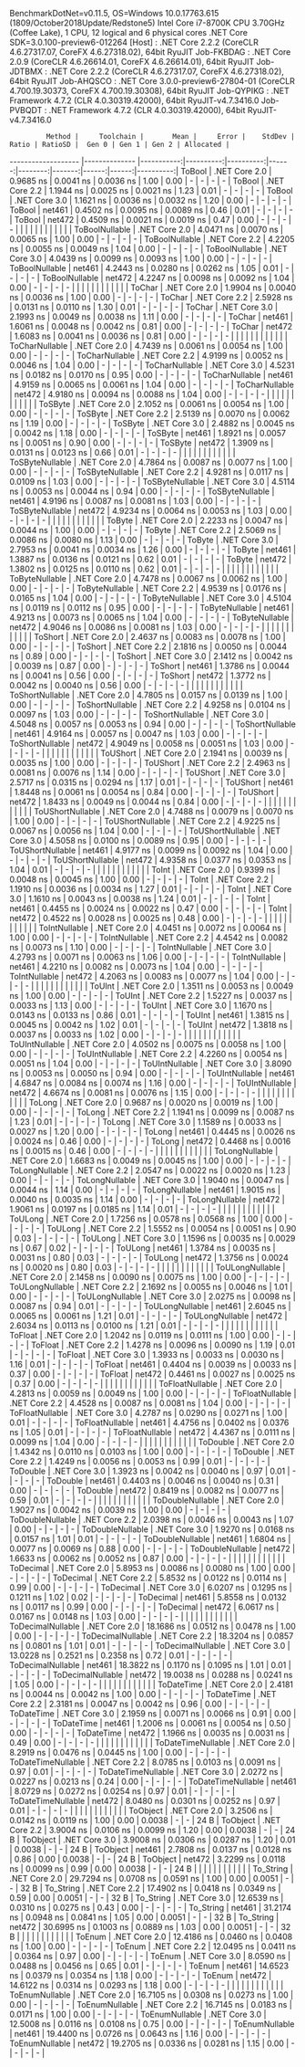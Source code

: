 
BenchmarkDotNet=v0.11.5, OS=Windows 10.0.17763.615 (1809/October2018Update/Redstone5)
Intel Core i7-8700K CPU 3.70GHz (Coffee Lake), 1 CPU, 12 logical and 6 physical cores
.NET Core SDK=3.0.100-preview6-012264
  [Host]     : .NET Core 2.2.2 (CoreCLR 4.6.27317.07, CoreFX 4.6.27318.02), 64bit RyuJIT
  Job-FKBDAG : .NET Core 2.0.9 (CoreCLR 4.6.26614.01, CoreFX 4.6.26614.01), 64bit RyuJIT
  Job-JDTBMX : .NET Core 2.2.2 (CoreCLR 4.6.27317.07, CoreFX 4.6.27318.02), 64bit RyuJIT
  Job-AHQSCO : .NET Core 3.0.0-preview6-27804-01 (CoreCLR 4.700.19.30373, CoreFX 4.700.19.30308), 64bit RyuJIT
  Job-QYPIKG : .NET Framework 4.7.2 (CLR 4.0.30319.42000), 64bit RyuJIT-v4.7.3416.0
  Job-PVBQDT : .NET Framework 4.7.2 (CLR 4.0.30319.42000), 64bit RyuJIT-v4.7.3416.0


             Method |     Toolchain |       Mean |     Error |    StdDev | Ratio | RatioSD |  Gen 0 | Gen 1 | Gen 2 | Allocated |
------------------- |-------------- |-----------:|----------:|----------:|------:|--------:|-------:|------:|------:|----------:|
             ToBool | .NET Core 2.0 |  0.9685 ns | 0.0041 ns | 0.0036 ns |  1.00 |    0.00 |      - |     - |     - |         - |
             ToBool | .NET Core 2.2 |  1.1944 ns | 0.0025 ns | 0.0021 ns |  1.23 |    0.01 |      - |     - |     - |         - |
             ToBool | .NET Core 3.0 |  1.1621 ns | 0.0036 ns | 0.0032 ns |  1.20 |    0.00 |      - |     - |     - |         - |
             ToBool |        net461 |  0.4502 ns | 0.0095 ns | 0.0089 ns |  0.46 |    0.01 |      - |     - |     - |         - |
             ToBool |        net472 |  0.4509 ns | 0.0021 ns | 0.0019 ns |  0.47 |    0.00 |      - |     - |     - |         - |
                    |               |            |           |           |       |         |        |       |       |           |
     ToBoolNullable | .NET Core 2.0 |  4.0471 ns | 0.0070 ns | 0.0065 ns |  1.00 |    0.00 |      - |     - |     - |         - |
     ToBoolNullable | .NET Core 2.2 |  4.2205 ns | 0.0055 ns | 0.0049 ns |  1.04 |    0.00 |      - |     - |     - |         - |
     ToBoolNullable | .NET Core 3.0 |  4.0439 ns | 0.0099 ns | 0.0093 ns |  1.00 |    0.00 |      - |     - |     - |         - |
     ToBoolNullable |        net461 |  4.2443 ns | 0.0280 ns | 0.0262 ns |  1.05 |    0.01 |      - |     - |     - |         - |
     ToBoolNullable |        net472 |  4.2247 ns | 0.0098 ns | 0.0092 ns |  1.04 |    0.00 |      - |     - |     - |         - |
                    |               |            |           |           |       |         |        |       |       |           |
             ToChar | .NET Core 2.0 |  1.9904 ns | 0.0040 ns | 0.0036 ns |  1.00 |    0.00 |      - |     - |     - |         - |
             ToChar | .NET Core 2.2 |  2.5928 ns | 0.0131 ns | 0.0110 ns |  1.30 |    0.01 |      - |     - |     - |         - |
             ToChar | .NET Core 3.0 |  2.1993 ns | 0.0049 ns | 0.0038 ns |  1.11 |    0.00 |      - |     - |     - |         - |
             ToChar |        net461 |  1.6061 ns | 0.0048 ns | 0.0042 ns |  0.81 |    0.00 |      - |     - |     - |         - |
             ToChar |        net472 |  1.6083 ns | 0.0041 ns | 0.0036 ns |  0.81 |    0.00 |      - |     - |     - |         - |
                    |               |            |           |           |       |         |        |       |       |           |
     ToCharNullable | .NET Core 2.0 |  4.7439 ns | 0.0061 ns | 0.0054 ns |  1.00 |    0.00 |      - |     - |     - |         - |
     ToCharNullable | .NET Core 2.2 |  4.9199 ns | 0.0052 ns | 0.0046 ns |  1.04 |    0.00 |      - |     - |     - |         - |
     ToCharNullable | .NET Core 3.0 |  4.5231 ns | 0.0182 ns | 0.0170 ns |  0.95 |    0.00 |      - |     - |     - |         - |
     ToCharNullable |        net461 |  4.9159 ns | 0.0065 ns | 0.0061 ns |  1.04 |    0.00 |      - |     - |     - |         - |
     ToCharNullable |        net472 |  4.9180 ns | 0.0094 ns | 0.0088 ns |  1.04 |    0.00 |      - |     - |     - |         - |
                    |               |            |           |           |       |         |        |       |       |           |
            ToSByte | .NET Core 2.0 |  2.1052 ns | 0.0061 ns | 0.0054 ns |  1.00 |    0.00 |      - |     - |     - |         - |
            ToSByte | .NET Core 2.2 |  2.5139 ns | 0.0070 ns | 0.0062 ns |  1.19 |    0.00 |      - |     - |     - |         - |
            ToSByte | .NET Core 3.0 |  2.4882 ns | 0.0045 ns | 0.0042 ns |  1.18 |    0.00 |      - |     - |     - |         - |
            ToSByte |        net461 |  1.8921 ns | 0.0057 ns | 0.0051 ns |  0.90 |    0.00 |      - |     - |     - |         - |
            ToSByte |        net472 |  1.3909 ns | 0.0131 ns | 0.0123 ns |  0.66 |    0.01 |      - |     - |     - |         - |
                    |               |            |           |           |       |         |        |       |       |           |
    ToSByteNullable | .NET Core 2.0 |  4.7864 ns | 0.0087 ns | 0.0077 ns |  1.00 |    0.00 |      - |     - |     - |         - |
    ToSByteNullable | .NET Core 2.2 |  4.9281 ns | 0.0117 ns | 0.0109 ns |  1.03 |    0.00 |      - |     - |     - |         - |
    ToSByteNullable | .NET Core 3.0 |  4.5114 ns | 0.0053 ns | 0.0044 ns |  0.94 |    0.00 |      - |     - |     - |         - |
    ToSByteNullable |        net461 |  4.9196 ns | 0.0087 ns | 0.0081 ns |  1.03 |    0.00 |      - |     - |     - |         - |
    ToSByteNullable |        net472 |  4.9234 ns | 0.0064 ns | 0.0053 ns |  1.03 |    0.00 |      - |     - |     - |         - |
                    |               |            |           |           |       |         |        |       |       |           |
             ToByte | .NET Core 2.0 |  2.2233 ns | 0.0047 ns | 0.0044 ns |  1.00 |    0.00 |      - |     - |     - |         - |
             ToByte | .NET Core 2.2 |  2.5069 ns | 0.0086 ns | 0.0080 ns |  1.13 |    0.00 |      - |     - |     - |         - |
             ToByte | .NET Core 3.0 |  2.7953 ns | 0.0041 ns | 0.0034 ns |  1.26 |    0.00 |      - |     - |     - |         - |
             ToByte |        net461 |  1.3887 ns | 0.0136 ns | 0.0121 ns |  0.62 |    0.01 |      - |     - |     - |         - |
             ToByte |        net472 |  1.3802 ns | 0.0125 ns | 0.0110 ns |  0.62 |    0.01 |      - |     - |     - |         - |
                    |               |            |           |           |       |         |        |       |       |           |
     ToByteNullable | .NET Core 2.0 |  4.7478 ns | 0.0067 ns | 0.0062 ns |  1.00 |    0.00 |      - |     - |     - |         - |
     ToByteNullable | .NET Core 2.2 |  4.9539 ns | 0.0176 ns | 0.0165 ns |  1.04 |    0.00 |      - |     - |     - |         - |
     ToByteNullable | .NET Core 3.0 |  4.5104 ns | 0.0119 ns | 0.0112 ns |  0.95 |    0.00 |      - |     - |     - |         - |
     ToByteNullable |        net461 |  4.9213 ns | 0.0073 ns | 0.0065 ns |  1.04 |    0.00 |      - |     - |     - |         - |
     ToByteNullable |        net472 |  4.9046 ns | 0.0086 ns | 0.0081 ns |  1.03 |    0.00 |      - |     - |     - |         - |
                    |               |            |           |           |       |         |        |       |       |           |
            ToShort | .NET Core 2.0 |  2.4637 ns | 0.0083 ns | 0.0078 ns |  1.00 |    0.00 |      - |     - |     - |         - |
            ToShort | .NET Core 2.2 |  2.1816 ns | 0.0050 ns | 0.0044 ns |  0.89 |    0.00 |      - |     - |     - |         - |
            ToShort | .NET Core 3.0 |  2.1412 ns | 0.0042 ns | 0.0039 ns |  0.87 |    0.00 |      - |     - |     - |         - |
            ToShort |        net461 |  1.3786 ns | 0.0044 ns | 0.0041 ns |  0.56 |    0.00 |      - |     - |     - |         - |
            ToShort |        net472 |  1.3772 ns | 0.0042 ns | 0.0040 ns |  0.56 |    0.00 |      - |     - |     - |         - |
                    |               |            |           |           |       |         |        |       |       |           |
    ToShortNullable | .NET Core 2.0 |  4.7805 ns | 0.0157 ns | 0.0139 ns |  1.00 |    0.00 |      - |     - |     - |         - |
    ToShortNullable | .NET Core 2.2 |  4.9258 ns | 0.0104 ns | 0.0097 ns |  1.03 |    0.00 |      - |     - |     - |         - |
    ToShortNullable | .NET Core 3.0 |  4.5048 ns | 0.0057 ns | 0.0053 ns |  0.94 |    0.00 |      - |     - |     - |         - |
    ToShortNullable |        net461 |  4.9164 ns | 0.0057 ns | 0.0047 ns |  1.03 |    0.00 |      - |     - |     - |         - |
    ToShortNullable |        net472 |  4.9049 ns | 0.0058 ns | 0.0051 ns |  1.03 |    0.00 |      - |     - |     - |         - |
                    |               |            |           |           |       |         |        |       |       |           |
           ToUShort | .NET Core 2.0 |  2.1941 ns | 0.0039 ns | 0.0035 ns |  1.00 |    0.00 |      - |     - |     - |         - |
           ToUShort | .NET Core 2.2 |  2.4963 ns | 0.0081 ns | 0.0076 ns |  1.14 |    0.00 |      - |     - |     - |         - |
           ToUShort | .NET Core 3.0 |  2.5717 ns | 0.0315 ns | 0.0294 ns |  1.17 |    0.01 |      - |     - |     - |         - |
           ToUShort |        net461 |  1.8448 ns | 0.0061 ns | 0.0054 ns |  0.84 |    0.00 |      - |     - |     - |         - |
           ToUShort |        net472 |  1.8433 ns | 0.0049 ns | 0.0044 ns |  0.84 |    0.00 |      - |     - |     - |         - |
                    |               |            |           |           |       |         |        |       |       |           |
   ToUShortNullable | .NET Core 2.0 |  4.7488 ns | 0.0079 ns | 0.0070 ns |  1.00 |    0.00 |      - |     - |     - |         - |
   ToUShortNullable | .NET Core 2.2 |  4.9225 ns | 0.0067 ns | 0.0056 ns |  1.04 |    0.00 |      - |     - |     - |         - |
   ToUShortNullable | .NET Core 3.0 |  4.5058 ns | 0.0100 ns | 0.0089 ns |  0.95 |    0.00 |      - |     - |     - |         - |
   ToUShortNullable |        net461 |  4.9177 ns | 0.0099 ns | 0.0092 ns |  1.04 |    0.00 |      - |     - |     - |         - |
   ToUShortNullable |        net472 |  4.9358 ns | 0.0377 ns | 0.0353 ns |  1.04 |    0.01 |      - |     - |     - |         - |
                    |               |            |           |           |       |         |        |       |       |           |
              ToInt | .NET Core 2.0 |  0.9399 ns | 0.0048 ns | 0.0045 ns |  1.00 |    0.00 |      - |     - |     - |         - |
              ToInt | .NET Core 2.2 |  1.1910 ns | 0.0036 ns | 0.0034 ns |  1.27 |    0.01 |      - |     - |     - |         - |
              ToInt | .NET Core 3.0 |  1.1610 ns | 0.0043 ns | 0.0038 ns |  1.24 |    0.01 |      - |     - |     - |         - |
              ToInt |        net461 |  0.4455 ns | 0.0024 ns | 0.0022 ns |  0.47 |    0.00 |      - |     - |     - |         - |
              ToInt |        net472 |  0.4522 ns | 0.0028 ns | 0.0025 ns |  0.48 |    0.00 |      - |     - |     - |         - |
                    |               |            |           |           |       |         |        |       |       |           |
      ToIntNullable | .NET Core 2.0 |  4.0451 ns | 0.0072 ns | 0.0064 ns |  1.00 |    0.00 |      - |     - |     - |         - |
      ToIntNullable | .NET Core 2.2 |  4.4542 ns | 0.0082 ns | 0.0073 ns |  1.10 |    0.00 |      - |     - |     - |         - |
      ToIntNullable | .NET Core 3.0 |  4.2793 ns | 0.0071 ns | 0.0063 ns |  1.06 |    0.00 |      - |     - |     - |         - |
      ToIntNullable |        net461 |  4.2210 ns | 0.0082 ns | 0.0073 ns |  1.04 |    0.00 |      - |     - |     - |         - |
      ToIntNullable |        net472 |  4.2063 ns | 0.0083 ns | 0.0077 ns |  1.04 |    0.00 |      - |     - |     - |         - |
                    |               |            |           |           |       |         |        |       |       |           |
             ToUInt | .NET Core 2.0 |  1.3511 ns | 0.0053 ns | 0.0049 ns |  1.00 |    0.00 |      - |     - |     - |         - |
             ToUInt | .NET Core 2.2 |  1.5227 ns | 0.0037 ns | 0.0033 ns |  1.13 |    0.00 |      - |     - |     - |         - |
             ToUInt | .NET Core 3.0 |  1.1670 ns | 0.0143 ns | 0.0133 ns |  0.86 |    0.01 |      - |     - |     - |         - |
             ToUInt |        net461 |  1.3815 ns | 0.0045 ns | 0.0042 ns |  1.02 |    0.01 |      - |     - |     - |         - |
             ToUInt |        net472 |  1.3818 ns | 0.0037 ns | 0.0033 ns |  1.02 |    0.00 |      - |     - |     - |         - |
                    |               |            |           |           |       |         |        |       |       |           |
     ToUIntNullable | .NET Core 2.0 |  4.0502 ns | 0.0075 ns | 0.0058 ns |  1.00 |    0.00 |      - |     - |     - |         - |
     ToUIntNullable | .NET Core 2.2 |  4.2260 ns | 0.0054 ns | 0.0051 ns |  1.04 |    0.00 |      - |     - |     - |         - |
     ToUIntNullable | .NET Core 3.0 |  3.8090 ns | 0.0053 ns | 0.0050 ns |  0.94 |    0.00 |      - |     - |     - |         - |
     ToUIntNullable |        net461 |  4.6847 ns | 0.0084 ns | 0.0074 ns |  1.16 |    0.00 |      - |     - |     - |         - |
     ToUIntNullable |        net472 |  4.6674 ns | 0.0081 ns | 0.0076 ns |  1.15 |    0.00 |      - |     - |     - |         - |
                    |               |            |           |           |       |         |        |       |       |           |
             ToLong | .NET Core 2.0 |  0.9687 ns | 0.0020 ns | 0.0019 ns |  1.00 |    0.00 |      - |     - |     - |         - |
             ToLong | .NET Core 2.2 |  1.1941 ns | 0.0099 ns | 0.0087 ns |  1.23 |    0.01 |      - |     - |     - |         - |
             ToLong | .NET Core 3.0 |  1.1589 ns | 0.0033 ns | 0.0027 ns |  1.20 |    0.00 |      - |     - |     - |         - |
             ToLong |        net461 |  0.4445 ns | 0.0026 ns | 0.0024 ns |  0.46 |    0.00 |      - |     - |     - |         - |
             ToLong |        net472 |  0.4468 ns | 0.0016 ns | 0.0015 ns |  0.46 |    0.00 |      - |     - |     - |         - |
                    |               |            |           |           |       |         |        |       |       |           |
     ToLongNullable | .NET Core 2.0 |  1.6683 ns | 0.0049 ns | 0.0045 ns |  1.00 |    0.00 |      - |     - |     - |         - |
     ToLongNullable | .NET Core 2.2 |  2.0547 ns | 0.0022 ns | 0.0020 ns |  1.23 |    0.00 |      - |     - |     - |         - |
     ToLongNullable | .NET Core 3.0 |  1.9040 ns | 0.0047 ns | 0.0044 ns |  1.14 |    0.00 |      - |     - |     - |         - |
     ToLongNullable |        net461 |  1.9015 ns | 0.0040 ns | 0.0035 ns |  1.14 |    0.00 |      - |     - |     - |         - |
     ToLongNullable |        net472 |  1.9061 ns | 0.0197 ns | 0.0185 ns |  1.14 |    0.01 |      - |     - |     - |         - |
                    |               |            |           |           |       |         |        |       |       |           |
            ToULong | .NET Core 2.0 |  1.7256 ns | 0.0578 ns | 0.0568 ns |  1.00 |    0.00 |      - |     - |     - |         - |
            ToULong | .NET Core 2.2 |  1.5552 ns | 0.0054 ns | 0.0051 ns |  0.90 |    0.03 |      - |     - |     - |         - |
            ToULong | .NET Core 3.0 |  1.1596 ns | 0.0035 ns | 0.0029 ns |  0.67 |    0.02 |      - |     - |     - |         - |
            ToULong |        net461 |  1.3784 ns | 0.0035 ns | 0.0031 ns |  0.80 |    0.03 |      - |     - |     - |         - |
            ToULong |        net472 |  1.3756 ns | 0.0024 ns | 0.0020 ns |  0.80 |    0.03 |      - |     - |     - |         - |
                    |               |            |           |           |       |         |        |       |       |           |
    ToULongNullable | .NET Core 2.0 |  2.1458 ns | 0.0090 ns | 0.0075 ns |  1.00 |    0.00 |      - |     - |     - |         - |
    ToULongNullable | .NET Core 2.2 |  2.1692 ns | 0.0055 ns | 0.0046 ns |  1.01 |    0.00 |      - |     - |     - |         - |
    ToULongNullable | .NET Core 3.0 |  2.0275 ns | 0.0098 ns | 0.0087 ns |  0.94 |    0.01 |      - |     - |     - |         - |
    ToULongNullable |        net461 |  2.6045 ns | 0.0065 ns | 0.0061 ns |  1.21 |    0.01 |      - |     - |     - |         - |
    ToULongNullable |        net472 |  2.6034 ns | 0.0113 ns | 0.0100 ns |  1.21 |    0.01 |      - |     - |     - |         - |
                    |               |            |           |           |       |         |        |       |       |           |
            ToFloat | .NET Core 2.0 |  1.2042 ns | 0.0119 ns | 0.0111 ns |  1.00 |    0.00 |      - |     - |     - |         - |
            ToFloat | .NET Core 2.2 |  1.4278 ns | 0.0096 ns | 0.0090 ns |  1.19 |    0.01 |      - |     - |     - |         - |
            ToFloat | .NET Core 3.0 |  1.3933 ns | 0.0033 ns | 0.0030 ns |  1.16 |    0.01 |      - |     - |     - |         - |
            ToFloat |        net461 |  0.4404 ns | 0.0039 ns | 0.0033 ns |  0.37 |    0.00 |      - |     - |     - |         - |
            ToFloat |        net472 |  0.4461 ns | 0.0027 ns | 0.0025 ns |  0.37 |    0.00 |      - |     - |     - |         - |
                    |               |            |           |           |       |         |        |       |       |           |
    ToFloatNullable | .NET Core 2.0 |  4.2813 ns | 0.0059 ns | 0.0049 ns |  1.00 |    0.00 |      - |     - |     - |         - |
    ToFloatNullable | .NET Core 2.2 |  4.4528 ns | 0.0087 ns | 0.0081 ns |  1.04 |    0.00 |      - |     - |     - |         - |
    ToFloatNullable | .NET Core 3.0 |  4.2787 ns | 0.0290 ns | 0.0271 ns |  1.00 |    0.01 |      - |     - |     - |         - |
    ToFloatNullable |        net461 |  4.4756 ns | 0.0402 ns | 0.0376 ns |  1.05 |    0.01 |      - |     - |     - |         - |
    ToFloatNullable |        net472 |  4.4367 ns | 0.0111 ns | 0.0099 ns |  1.04 |    0.00 |      - |     - |     - |         - |
                    |               |            |           |           |       |         |        |       |       |           |
           ToDouble | .NET Core 2.0 |  1.4342 ns | 0.0110 ns | 0.0103 ns |  1.00 |    0.00 |      - |     - |     - |         - |
           ToDouble | .NET Core 2.2 |  1.4249 ns | 0.0056 ns | 0.0053 ns |  0.99 |    0.01 |      - |     - |     - |         - |
           ToDouble | .NET Core 3.0 |  1.3923 ns | 0.0042 ns | 0.0040 ns |  0.97 |    0.01 |      - |     - |     - |         - |
           ToDouble |        net461 |  0.4403 ns | 0.0046 ns | 0.0040 ns |  0.31 |    0.00 |      - |     - |     - |         - |
           ToDouble |        net472 |  0.8419 ns | 0.0082 ns | 0.0077 ns |  0.59 |    0.01 |      - |     - |     - |         - |
                    |               |            |           |           |       |         |        |       |       |           |
   ToDoubleNullable | .NET Core 2.0 |  1.9027 ns | 0.0042 ns | 0.0039 ns |  1.00 |    0.00 |      - |     - |     - |         - |
   ToDoubleNullable | .NET Core 2.2 |  2.0398 ns | 0.0046 ns | 0.0043 ns |  1.07 |    0.00 |      - |     - |     - |         - |
   ToDoubleNullable | .NET Core 3.0 |  1.9270 ns | 0.0168 ns | 0.0157 ns |  1.01 |    0.01 |      - |     - |     - |         - |
   ToDoubleNullable |        net461 |  1.6804 ns | 0.0077 ns | 0.0069 ns |  0.88 |    0.00 |      - |     - |     - |         - |
   ToDoubleNullable |        net472 |  1.6633 ns | 0.0062 ns | 0.0052 ns |  0.87 |    0.00 |      - |     - |     - |         - |
                    |               |            |           |           |       |         |        |       |       |           |
          ToDecimal | .NET Core 2.0 |  5.8953 ns | 0.0086 ns | 0.0080 ns |  1.00 |    0.00 |      - |     - |     - |         - |
          ToDecimal | .NET Core 2.2 |  5.8532 ns | 0.0122 ns | 0.0114 ns |  0.99 |    0.00 |      - |     - |     - |         - |
          ToDecimal | .NET Core 3.0 |  6.0207 ns | 0.1295 ns | 0.1211 ns |  1.02 |    0.02 |      - |     - |     - |         - |
          ToDecimal |        net461 |  5.8558 ns | 0.0132 ns | 0.0117 ns |  0.99 |    0.00 |      - |     - |     - |         - |
          ToDecimal |        net472 |  6.0617 ns | 0.0167 ns | 0.0148 ns |  1.03 |    0.00 |      - |     - |     - |         - |
                    |               |            |           |           |       |         |        |       |       |           |
  ToDecimalNullable | .NET Core 2.0 | 18.1686 ns | 0.0512 ns | 0.0478 ns |  1.00 |    0.00 |      - |     - |     - |         - |
  ToDecimalNullable | .NET Core 2.2 | 18.3204 ns | 0.0857 ns | 0.0801 ns |  1.01 |    0.01 |      - |     - |     - |         - |
  ToDecimalNullable | .NET Core 3.0 | 13.0228 ns | 0.2521 ns | 0.2358 ns |  0.72 |    0.01 |      - |     - |     - |         - |
  ToDecimalNullable |        net461 | 18.3822 ns | 0.1170 ns | 0.1095 ns |  1.01 |    0.01 |      - |     - |     - |         - |
  ToDecimalNullable |        net472 | 19.0038 ns | 0.0288 ns | 0.0241 ns |  1.05 |    0.00 |      - |     - |     - |         - |
                    |               |            |           |           |       |         |        |       |       |           |
         ToDateTime | .NET Core 2.0 |  2.4181 ns | 0.0044 ns | 0.0042 ns |  1.00 |    0.00 |      - |     - |     - |         - |
         ToDateTime | .NET Core 2.2 |  2.3181 ns | 0.0047 ns | 0.0042 ns |  0.96 |    0.00 |      - |     - |     - |         - |
         ToDateTime | .NET Core 3.0 |  2.1959 ns | 0.0071 ns | 0.0066 ns |  0.91 |    0.00 |      - |     - |     - |         - |
         ToDateTime |        net461 |  1.2006 ns | 0.0061 ns | 0.0054 ns |  0.50 |    0.00 |      - |     - |     - |         - |
         ToDateTime |        net472 |  1.1966 ns | 0.0035 ns | 0.0031 ns |  0.49 |    0.00 |      - |     - |     - |         - |
                    |               |            |           |           |       |         |        |       |       |           |
 ToDateTimeNullable | .NET Core 2.0 |  8.2919 ns | 0.0476 ns | 0.0445 ns |  1.00 |    0.00 |      - |     - |     - |         - |
 ToDateTimeNullable | .NET Core 2.2 |  8.0785 ns | 0.0103 ns | 0.0091 ns |  0.97 |    0.01 |      - |     - |     - |         - |
 ToDateTimeNullable | .NET Core 3.0 |  2.0272 ns | 0.0227 ns | 0.0213 ns |  0.24 |    0.00 |      - |     - |     - |         - |
 ToDateTimeNullable |        net461 |  8.0729 ns | 0.0272 ns | 0.0254 ns |  0.97 |    0.01 |      - |     - |     - |         - |
 ToDateTimeNullable |        net472 |  8.0480 ns | 0.0301 ns | 0.0252 ns |  0.97 |    0.01 |      - |     - |     - |         - |
                    |               |            |           |           |       |         |        |       |       |           |
           ToObject | .NET Core 2.0 |  3.2506 ns | 0.0142 ns | 0.0119 ns |  1.00 |    0.00 | 0.0038 |     - |     - |      24 B |
           ToObject | .NET Core 2.2 |  3.9004 ns | 0.0106 ns | 0.0099 ns |  1.20 |    0.00 | 0.0038 |     - |     - |      24 B |
           ToObject | .NET Core 3.0 |  3.9008 ns | 0.0306 ns | 0.0287 ns |  1.20 |    0.01 | 0.0038 |     - |     - |      24 B |
           ToObject |        net461 |  2.7808 ns | 0.0137 ns | 0.0128 ns |  0.86 |    0.00 | 0.0038 |     - |     - |      24 B |
           ToObject |        net472 |  3.2299 ns | 0.0118 ns | 0.0099 ns |  0.99 |    0.00 | 0.0038 |     - |     - |      24 B |
                    |               |            |           |           |       |         |        |       |       |           |
          To_String | .NET Core 2.0 | 29.7294 ns | 0.0708 ns | 0.0591 ns |  1.00 |    0.00 | 0.0051 |     - |     - |      32 B |
          To_String | .NET Core 2.2 | 17.4902 ns | 0.0418 ns | 0.0349 ns |  0.59 |    0.00 | 0.0051 |     - |     - |      32 B |
          To_String | .NET Core 3.0 | 12.6539 ns | 0.0310 ns | 0.0275 ns |  0.43 |    0.00 |      - |     - |     - |         - |
          To_String |        net461 | 31.2174 ns | 0.0948 ns | 0.0841 ns |  1.05 |    0.00 | 0.0051 |     - |     - |      32 B |
          To_String |        net472 | 30.6995 ns | 0.1003 ns | 0.0889 ns |  1.03 |    0.00 | 0.0051 |     - |     - |      32 B |
                    |               |            |           |           |       |         |        |       |       |           |
             ToEnum | .NET Core 2.0 | 12.4186 ns | 0.0460 ns | 0.0408 ns |  1.00 |    0.00 |      - |     - |     - |         - |
             ToEnum | .NET Core 2.2 | 12.0495 ns | 0.0411 ns | 0.0364 ns |  0.97 |    0.00 |      - |     - |     - |         - |
             ToEnum | .NET Core 3.0 |  8.0590 ns | 0.0488 ns | 0.0456 ns |  0.65 |    0.01 |      - |     - |     - |         - |
             ToEnum |        net461 | 14.6523 ns | 0.0379 ns | 0.0354 ns |  1.18 |    0.00 |      - |     - |     - |         - |
             ToEnum |        net472 | 14.6122 ns | 0.0314 ns | 0.0293 ns |  1.18 |    0.00 |      - |     - |     - |         - |
                    |               |            |           |           |       |         |        |       |       |           |
     ToEnumNullable | .NET Core 2.0 | 16.7105 ns | 0.0308 ns | 0.0273 ns |  1.00 |    0.00 |      - |     - |     - |         - |
     ToEnumNullable | .NET Core 2.2 | 16.7145 ns | 0.0183 ns | 0.0171 ns |  1.00 |    0.00 |      - |     - |     - |         - |
     ToEnumNullable | .NET Core 3.0 | 12.5008 ns | 0.0116 ns | 0.0108 ns |  0.75 |    0.00 |      - |     - |     - |         - |
     ToEnumNullable |        net461 | 19.4400 ns | 0.0726 ns | 0.0643 ns |  1.16 |    0.00 |      - |     - |     - |         - |
     ToEnumNullable |        net472 | 19.2705 ns | 0.0336 ns | 0.0281 ns |  1.15 |    0.00 |      - |     - |     - |         - |
